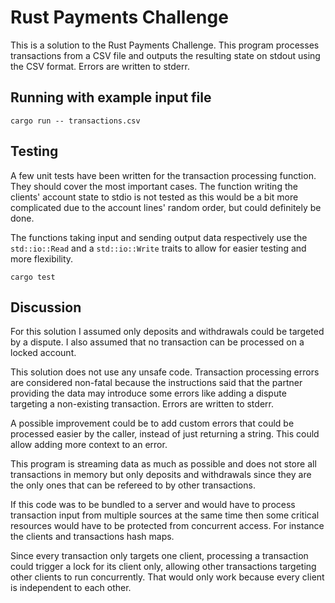 # Rust Payments Challenge

This is a solution to the Rust Payments Challenge. This program processes
transactions from a CSV file and outputs the resulting state on stdout using the
CSV format. Errors are written to stderr.

## Running with example input file

```
cargo run -- transactions.csv
```

## Testing

A few unit tests have been written for the transaction processing function. They
should cover the most important cases. The function writing the clients' account
state to stdio is not tested as this would be a bit more complicated due to the
account lines' random order, but could definitely be done.

The functions taking input and sending output data respectively use the `std::io::Read` and a
`std::io::Write` traits to allow for easier testing and more flexibility.

```
cargo test
```

## Discussion

For this solution I assumed only deposits and withdrawals could be targeted
by a dispute. I also assumed that no transaction can be processed on a locked
account.

This solution does not use any unsafe code. Transaction processing errors are
considered non-fatal because the instructions said that the partner providing
the data may introduce some errors like adding a dispute targeting a
non-existing transaction. Errors are written to stderr.

A possible improvement could be to add custom errors that could be processed
easier by the caller, instead of just returning a string. This could allow
adding more context to an error.

This program is streaming data as much as possible and does not store all
transactions in memory but only deposits and withdrawals since they are the
only ones that can be refereed to by other transactions.

If this code was to be bundled to a server and would have to process transaction
input from multiple sources at the same time then some critical resources would
have to be protected from concurrent access. For instance the clients and
transactions hash maps.

Since every transaction only targets one client, processing a transaction could
trigger a lock for its client only, allowing other transactions targeting other
clients to run concurrently. That would only work because every client is
independent to each other.

